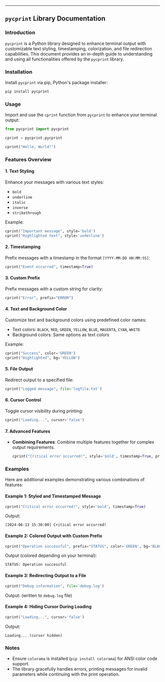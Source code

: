 ---

## `pycprint` Library Documentation

### Introduction
`pycprint` is a Python library designed to enhance terminal output with customizable text styling, timestamping, colorization, and file redirection capabilities. This document provides an in-depth guide to understanding and using all functionalities offered by the `pycprint` library.

### Installation
Install `pycprint` via pip, Python's package installer:

```bash
pip install pycprint
```

### Usage
Import and use the `cprint` function from `pycprint` to enhance your terminal output:

```python
from pycprint import pycprint

cprint = pycprint.pycprint

cprint("Hello, World!")
```

### Features Overview

#### 1. **Text Styling**
Enhance your messages with various text styles:
- `bold`
- `underline`
- `italic`
- `inverse`
- `strikethrough`

Example:
```python
cprint("Important message", style='bold')
cprint("Highlighted text", style='underline')
```

#### 2. **Timestamping**
Prefix messages with a timestamp in the format `[YYYY-MM-DD HH:MM:SS]`:
```python
cprint("Event occurred", timestamp=True)
```

#### 3. **Custom Prefix**
Prefix messages with a custom string for clarity:
```python
cprint("Error", prefix="ERROR")
```

#### 4. **Text and Background Color**
Customize text and background colors using predefined color names:
- Text colors: `BLACK`, `RED`, `GREEN`, `YELLOW`, `BLUE`, `MAGENTA`, `CYAN`, `WHITE`
- Background colors: Same options as text colors

Example:
```python
cprint("Success", color='GREEN')
cprint("Highlighted", bg='YELLOW')
```

#### 5. **File Output**
Redirect output to a specified file:
```python
cprint("Logged message", file='logfile.txt')
```

#### 6. **Cursor Control**
Toggle cursor visibility during printing:
```python
cprint("Loading...", cursor='false')
```

#### 7. **Advanced Features**
- **Combining Features**: Combine multiple features together for complex output requirements.
  
  ```python
  cprint("Critical error occurred!", style='bold', timestamp=True, prefix="ERROR", color='RED')
  ```

### Examples
Here are additional examples demonstrating various combinations of features:

#### Example 1: Styled and Timestamped Message
```python
cprint("Critical error occurred!", style='bold', timestamp=True)
```
Output:
```
[2024-06-13 15:30:00] Critical error occurred!
```

#### Example 2: Colored Output with Custom Prefix
```python
cprint("Operation successful", prefix="STATUS", color='GREEN', bg='BLACK')
```
Output (colored depending on your terminal):
```
STATUS: Operation successful
```

#### Example 3: Redirecting Output to a File
```python
cprint("Debug information", file='debug.log')
```
Output: (written to `debug.log` file)

#### Example 4: Hiding Cursor During Loading
```python
cprint("Loading...", cursor='false')
```
Output:
```
Loading... (cursor hidden)
```

### Notes
- Ensure `colorama` is installed (`pip install colorama`) for ANSI color code support.
- The library gracefully handles errors, printing messages for invalid parameters while continuing with the print operation.


